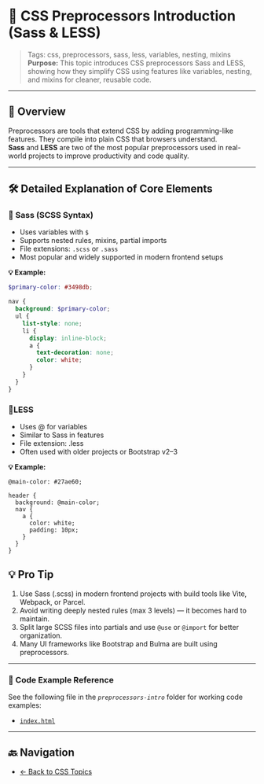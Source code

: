 # 🧪 CSS Preprocessors Introduction (Sass & LESS)

> Tags: css, preprocessors, sass, less, variables, nesting, mixins  
> **Purpose:** This topic introduces CSS preprocessors Sass and LESS, showing how they simplify CSS using features like variables, nesting, and mixins for cleaner, reusable code.

---

## 📖 Overview

Preprocessors are tools that extend CSS by adding programming-like features. They compile into plain CSS that browsers understand.  
**Sass** and **LESS** are two of the most popular preprocessors used in real-world projects to improve productivity and code quality.

---

## 🛠️ Detailed Explanation of Core Elements

### 🔹 Sass (SCSS Syntax)

- Uses variables with `$`
- Supports nested rules, mixins, partial imports
- File extensions: `.scss` or `.sass`
- Most popular and widely supported in modern frontend setups

**💡 Example:**

```scss
$primary-color: #3498db;

nav {
  background: $primary-color;
  ul {
    list-style: none;
    li {
      display: inline-block;
      a {
        text-decoration: none;
        color: white;
      }
    }
  }
}
```

### 🔹LESS

- Uses @ for variables
- Similar to Sass in features
- File extension: .less
- Often used with older projects or Bootstrap v2–3

**💡 Example:**

```less
@main-color: #27ae60;

header {
  background: @main-color;
  nav {
    a {
      color: white;
      padding: 10px;
    }
  }
}
```

## 💡 Pro Tip

1. Use Sass (.scss) in modern frontend projects with build tools like Vite, Webpack, or Parcel.  
2. Avoid writing deeply nested rules (max 3 levels) — it becomes hard to maintain.  
3. Split large SCSS files into partials and use `@use` or `@import` for better organization.  
4. Many UI frameworks like Bootstrap and Bulma are built using preprocessors.

---

### 🧪 Code Example Reference

See the following file in the _`preprocessors-intro`_ folder for working code examples:

- [`index.html`](index.html)

---

## 🔙 Navigation

- [← Back to CSS Topics](../README.md)
